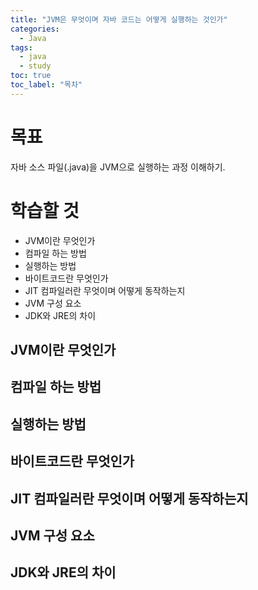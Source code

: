```yaml
---
title: "JVM은 무엇이며 자바 코드는 어떻게 실행하는 것인가"
categories:
  - Java
tags:
  - java
  - study
toc: true
toc_label: "목차"
---
```


# 목표
자바 소스 파일(.java)을 JVM으로 실행하는 과정 이해하기.

# 학습할 것
- JVM이란 무엇인가
- 컴파일 하는 방법
- 실행하는 방법
- 바이트코드란 무엇인가
- JIT 컴파일러란 무엇이며 어떻게 동작하는지
- JVM 구성 요소
- JDK와 JRE의 차이

## JVM이란 무엇인가


## 컴파일 하는 방법


## 실행하는 방법


## 바이트코드란 무엇인가


## JIT 컴파일러란 무엇이며 어떻게 동작하는지


## JVM 구성 요소


## JDK와 JRE의 차이
